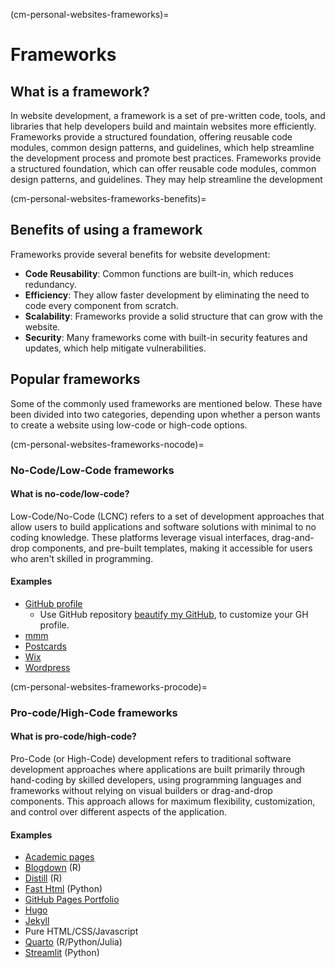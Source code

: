 (cm-personal-websites-frameworks)=

# Frameworks

## What is a framework?

In website development, a framework is a set of pre-written code, tools, and 
libraries that help developers build and maintain websites more efficiently.
Frameworks provide a structured foundation, offering reusable code modules, 
common design patterns, and guidelines, which help streamline the development process and promote best practices.
Frameworks provide a structured foundation, which can offer reusable code modules,
common design patterns, and guidelines. They may help streamline the development

(cm-personal-websites-frameworks-benefits)=

## Benefits of using a framework

Frameworks provide several benefits for website development:

* **Code Reusability**: Common functions are built-in, which reduces redundancy.
* **Efficiency**: They allow faster development by eliminating the need to code every component from scratch.
* **Scalability**: Frameworks provide a solid structure that can grow with the website.
* **Security**: Many frameworks come with built-in security features and updates, which help mitigate vulnerabilities.

## Popular frameworks

Some of the commonly used frameworks are mentioned below.
These have been divided into two categories, depending upon whether a person wants to create a website using low-code or high-code options.

(cm-personal-websites-frameworks-nocode)=

### No-Code/Low-Code frameworks

#### What is no-code/low-code?

Low-Code/No-Code (LCNC) refers to a set of development approaches that allow users to build applications and software solutions with minimal to no coding knowledge. These platforms leverage visual interfaces, drag-and-drop components, and pre-built templates, making it accessible for users who aren't skilled in programming.

#### Examples

* [GitHub profile](https://docs.github.com/en/account-and-profile/setting-up-and-managing-your-github-profile/customizing-your-profile/about-your-profile)
  * Use GitHub repository [beautify my GitHub](<https://github.com/rzashakeri/beautify-github-profile>), to customize your GH profile.
* [mmm](https://mmm.page/)
* [Postcards](https://github.com/seankross/postcards)
* [Wix](https://www.wix.com/)
* [Wordpress](https://wordpress.com/support/five-step-website-setup/)

(cm-personal-websites-frameworks-procode)=

### Pro-code/High-Code frameworks

#### What is pro-code/high-code?

Pro-Code (or High-Code) development refers to traditional software development approaches where applications are built primarily through hand-coding by skilled developers, using programming languages and frameworks without relying on visual builders or drag-and-drop components. This approach allows for maximum flexibility, customization, and control over different aspects of the application.

#### Examples

* [Academic pages](https://github.com/academicpages/academicpages.github.io)
* [Blogdown](https://bookdown.org/yihui/blogdown/) (R)
* [Distill](https://rstudio.github.io/distill/) (R)
* [Fast Html](https://fastht.ml/) (Python)
* [GitHub Pages Portfolio](https://github.com/guilyx/awesome-github-pages-portfolios)
* [Hugo](https://gohugo.io/)
* [Jekyll](https://jekyllrb.com/)
* Pure HTML/CSS/Javascript
* [Quarto](https://quarto.org/docs/gallery/#websites) (R/Python/Julia)
* [Streamlit](https://streamlit.io/) (Python)
